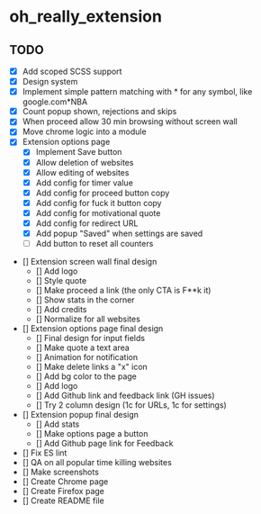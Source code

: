 # oh_really_extension

## TODO

- [x] Add scoped SCSS support
- [x] Design system
- [x] Implement simple pattern matching with * for any symbol, like google.com*NBA
- [x] Count popup shown, rejections and skips
- [x] When proceed allow 30 min browsing without screen wall
- [x] Move chrome logic into a module
- [x] Extension options page
  - [x] Implement Save button
  - [x] Allow deletion of websites
  - [x] Allow editing of websites
  - [x] Add config for timer value
  - [x] Add config for proceed button copy
  - [x] Add config for fuck it button copy
  - [x] Add config for motivational quote
  - [x] Add config for redirect URL
  - [x] Add popup "Saved" when settings are saved
  - [ ] Add button to reset all counters
- [] Extension screen wall final design
  - [] Add logo
  - [] Style quote
  - [] Make proceed a link (the only CTA is F**k it)
  - [] Show stats in the corner
  - [] Add credits
  - [] Normalize for all websites
- [] Extension options page final design
  - [] Final design for input fields
  - [] Make quote a text area
  - [] Animation for notification
  - [] Make delete links a "x" icon
  - [] Add bg color to the page
  - [] Add logo
  - [] Add Github link and feedback link (GH issues)
  - [] Try 2 column design (1c for URLs, 1c for settings)
- [] Extension popup final design
  - [] Add stats
  - [] Make options page a button
  - [] Add Github page link for Feedback
- [] Fix ES lint
- [] QA on all popular time killing websites
- [] Make screenshots
- [] Create Chrome page
- [] Create Firefox page
- [] Create README file
